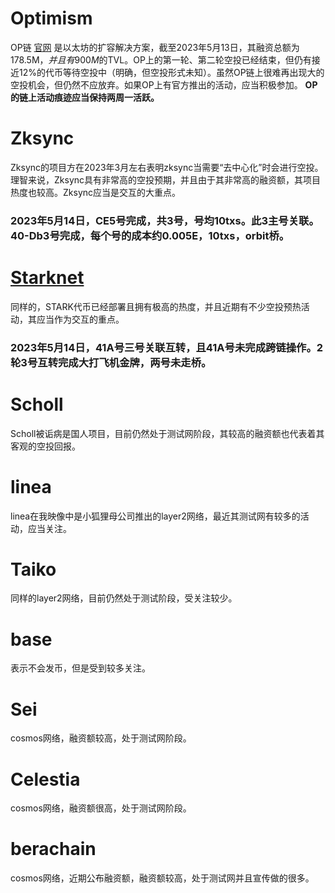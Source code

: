# Optimism
OP链 [官网](https://www.optimism.io/) 是以太坊的扩容解决方案，截至2023年5月13日，其融资总额为178.5M$，并且有900M$的TVL。OP上的第一轮、第二轮空投已经结束，但仍有接近12%的代币等待空投中（明确，但空投形式未知）。虽然OP链上很难再出现大的空投机会，但仍然不应放弃。如果OP上有官方推出的活动，应当积极参加。
**OP的链上活动痕迹应当保持两周一活跃。**



# Zksync
Zksync的项目方在2023年3月左右表明zksync当需要“去中心化”时会进行空投。理智来说，Zksync具有非常高的空投预期，并且由于其非常高的融资额，其项目热度也较高。Zksync应当是交互的大重点。
### 2023年5月14日，CE5号完成，共3号，号均10txs。此3主号关联。40-Db3号完成，每个号的成本约0.005E，10txs，orbit桥。

# [Starknet](https://www.starknet.io/en)
同样的，STARK代币已经部署且拥有极高的热度，并且近期有不少空投预热活动，其应当作为交互的重点。
### 2023年5月14日，41A号三号关联互转，且41A号未完成跨链操作。2轮3号互转完成大打飞机金牌，两号未走桥。

# Scholl
Scholl被诟病是国人项目，目前仍然处于测试网阶段，其较高的融资额也代表着其客观的空投回报。

# linea
linea在我映像中是小狐狸母公司推出的layer2网络，最近其测试网有较多的活动，应当关注。

# Taiko
同样的layer2网络，目前仍然处于测试阶段，受关注较少。

# base
表示不会发币，但是受到较多关注。

# Sei
cosmos网络，融资额较高，处于测试网阶段。

# Celestia
cosmos网络，融资额很高，处于测试网阶段。

# berachain
cosmos网络，近期公布融资额，融资额较高，处于测试网并且宣传做的很多。
